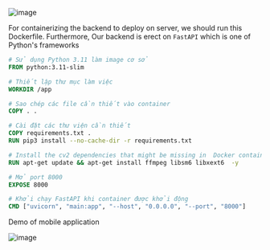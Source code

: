 ![image](https://github.com/user-attachments/assets/f63f8add-2e4d-45b9-ac22-807c986b4ff0)


For containerizing the backend to deploy on server, we should run this Dockerfile. Furthermore, Our backend is erect on `FastAPI` which is one of Python's frameworks
```Dockerfile
# Sử dụng Python 3.11 làm image cơ sở
FROM python:3.11-slim

# Thiết lập thư mục làm việc
WORKDIR /app

# Sao chép các file cần thiết vào container
COPY . .

# Cài đặt các thư viện cần thiết
COPY requirements.txt .
RUN pip3 install --no-cache-dir -r requirements.txt

# Install the cv2 dependencies that might be missing in  Docker container 
RUN apt-get update && apt-get install ffmpeg libsm6 libxext6  -y

# Mở port 8000
EXPOSE 8000

# Khởi chạy FastAPI khi container được khởi động
CMD ["uvicorn", "main:app", "--host", "0.0.0.0", "--port", "8000"]
```

Demo of mobile application

![image](https://github.com/user-attachments/assets/9d0ef6cc-d816-49b5-af7b-c3fef1dac79c)
